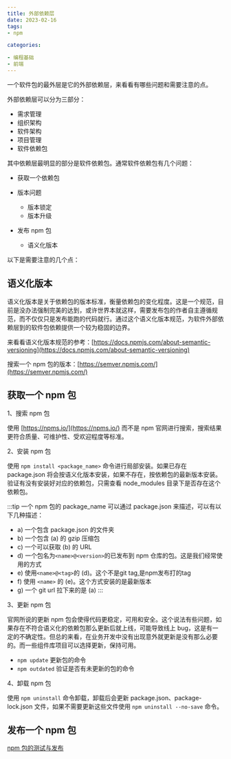```yaml
---
title: 外部依赖层
date: 2023-02-16
tags:
- npm

categories:

- 编程基础
- 前端
---
```


一个软件包的最外层是它的外部依赖层，来看看有哪些问题和需要注意的点。

外部依赖层可以分为三部分：

- 需求管理
- 组织架构
- 软件架构
- 项目管理
- 软件依赖包

其中依赖层最明显的部分是软件依赖包。通常软件依赖包有几个问题：

- 获取一个依赖包

- 版本问题
  - 版本锁定
  - 版本升级

- 发布 npm 包
  - 语义化版本

以下是需要注意的几个点：



 ## 语义化版本

语义化版本是关于依赖包的版本标准，衡量依赖包的变化程度。这是一个规范，目前是没办法强制完美的达到，或许世界本就这样，需要发布包的作者自主遵循规范，而不仅仅只是发布能跑的代码就行。通过这个语义化版本规范，为软件外部依赖层到的软件包依赖提供一个较为稳固的边界。

来看看语义化版本规范的参考：[https://docs.npmjs.com/about-semantic-versioning](https://docs.npmjs.com/about-semantic-versioning)

搜索一个 npm 包的版本：[https://semver.npmjs.com/](https://semver.npmjs.com/)



## 获取一个 npm 包

1、搜索 npm 包

使用 [https://npms.io/](https://npms.io/) 而不是 npm 官网进行搜索，搜索结果更符合质量、可维护性、受欢迎程度等标准。

2、安装 npm 包

使用 `npm install <package_name>`  命令进行局部安装。如果已存在 package.json 将会按语义化版本安装，如果不存在，按依赖包的最新版本安装。验证有没有安装好对应的依赖包，只需查看 node_modules 目录下是否存在这个依赖包。

:::tip
一个 npm 包的 package_name 可以通过 package.json 来描述，可以有以下几种描述：

- a) 一个包含 package.json 的文件夹
- b) 一个包含 (a) 的 gzip 压缩包
- c) 一个可以获取 (b) 的 URL
- d) 一个包名为`<name>@<version>`的已发布到 npm 仓库的包。这是我们经常使用的方式
- e) 使用`<name>@<tag>`的 (d)。这个不是git tag,是npm发布打的tag
- f) 使用 `<name>` 的 (e)。这个方式安装的是最新版本
- g) 一个 git url 拉下来的是 (a)
:::

3、更新 npm 包

官网所说的更新 npm 包会使得代码更稳定，可用和安全。这个说法有些问题，如果存在不符合语义化的依赖包那么更新后就上线，可能导致线上 bug，这是有一定的不确定性。但总的来看，在业务开发中没有出现意外就更新是没有那么必要的。而一些组件库项目可以选择更新，保持可用。

- `npm update`  更新包的命令
- `npm outdated` 验证是否有未更新的包的命令

4、卸载 npm 包

使用 `npm uninstall` 命令卸载，卸载后会更新 package.json、package-lock.json 文件，如果不需要更新这些文件使用 `npm uninstall --no-save` 命令。



## 发布一个 npm 包

[npm 包的测试与发布](../前端/npm包的测试与发布.html)























